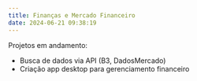 ```yaml
---
title: Finanças e Mercado Financeiro
date: 2024-06-21 09:38:19
---
```


Projetos em andamento:
- Busca de dados via API (B3, DadosMercado)
- Criação app desktop para gerenciamento financeiro
